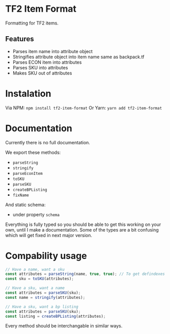 # TF2 Item Format
Formatting for TF2 items.

## Features
- Parses item name into attribute object
- Stringifies attribute object into item name same as backpack.tf
- Parses ECON item into attributes
- Parses SKU into attributes
- Makes SKU out of attributes

# Instalation
Via NPM: `npm install tf2-item-format`
Or Yarn: `yarn add tf2-item-format`

# Documentation
Currently there is no full documentation.

We export these methods:
- `parseString`
- `stringify`
- `parseEconItem`
- `toSKU`
- `parseSKU`
- `createBPListing`
- `fixName`

And static schema:
- under property `schema`

Everything is fully typed so you should be able to get this working on your own, until I make a documentation.
Some of the types are a bit confusing which will get fixed in next major version.

# Compability usage
```ts
// Have a name, want a sku
const attributes = parseString(name, true, true); // To get defindexes and enums
const sku = toSKU(attributes);

// Have a sku, want a name
const attributes = parseSKU(sku);
const name = stringify(attributes);

// Have a sku, want a bp listing
const attributes = parseSKU(sku);
const listing = createBPListing(attributes);
```
Every method should be interchangable in similar ways.